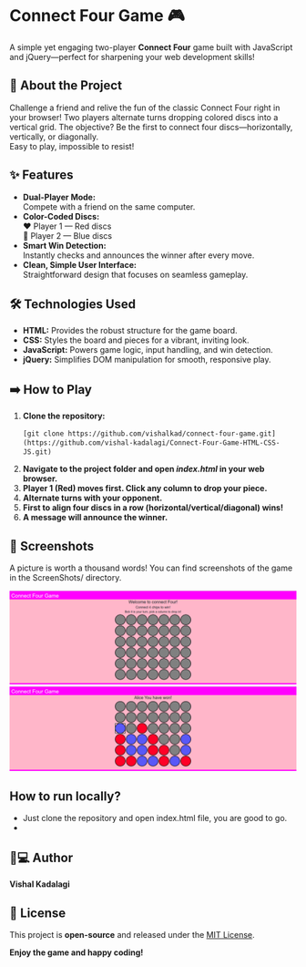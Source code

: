 # Connect Four Game 🎮

A simple yet engaging two-player **Connect Four** game built with JavaScript and jQuery—perfect for sharpening your web development skills!

## 🚀 About the Project

Challenge a friend and relive the fun of the classic Connect Four right in your browser! Two players alternate turns dropping colored discs into a vertical grid. The objective? Be the first to connect four discs—horizontally, vertically, or diagonally.  
Easy to play, impossible to resist!

## ✨ Features

- **Dual-Player Mode:**  
  Compete with a friend on the same computer.
- **Color-Coded Discs:**  
  ❤️ Player 1 — Red discs  
  💙 Player 2 — Blue discs
- **Smart Win Detection:**  
  Instantly checks and announces the winner after every move.
- **Clean, Simple User Interface:**  
  Straightforward design that focuses on seamless gameplay.

## 🛠️ Technologies Used

- **HTML:** Provides the robust structure for the game board.
- **CSS:** Styles the board and pieces for a vibrant, inviting look.
- **JavaScript:** Powers game logic, input handling, and win detection.
- **jQuery:** Simplifies DOM manipulation for smooth, responsive play.

## ➡️ How to Play

1. **Clone the repository:**
    ```
    [git clone https://github.com/vishalkad/connect-four-game.git](https://github.com/vishal-kadalagi/Connect-Four-Game-HTML-CSS-JS.git)
    ```
2. **Navigate to the project folder and open _index.html_ in your web browser.**
3. **Player 1 (Red) moves first. Click any column to drop your piece.**
4. **Alternate turns with your opponent.**
5. **First to align four discs in a row (horizontal/vertical/diagonal) wins!**
6. **A message will announce the winner.**

## 📸 Screenshots

A picture is worth a thousand words! You can find screenshots of the game in the ScreenShots/ directory.

![](./ScreenShots/SS_1.png)
![](./ScreenShots/SS_2.png)

## How to run locally?
* Just clone the repository and open index.html file, you are good to go.
* 
## 🧑💻 Author

**Vishal Kadalagi**

## 📄 License

This project is **open-source** and released under the [MIT License](LICENSE).

**Enjoy the game and happy coding!**


